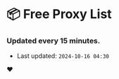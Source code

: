 # :package: Free Proxy List
### Updated every 15 minutes.

- Last updated: `2024-10-16 04:30`

:heart:
